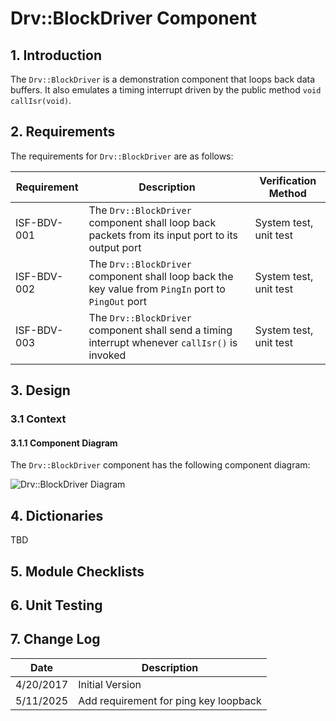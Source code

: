# Drv::BlockDriver Component

## 1. Introduction

The `Drv::BlockDriver` is a demonstration component that loops back data buffers. It also emulates a timing interrupt driven by the public method `void callIsr(void)`.

## 2. Requirements

The requirements for `Drv::BlockDriver` are as follows:

Requirement | Description | Verification Method
----------- | ----------- | -------------------
ISF-BDV-001 | The `Drv::BlockDriver` component shall loop back packets from its input port to its output port | System test, unit test
ISF-BDV-002 | The `Drv::BlockDriver` component shall loop back the key value from  `PingIn` port to `PingOut` port | System test, unit test
ISF-BDV-003 | The `Drv::BlockDriver` component shall send a timing interrupt whenever `callIsr()` is invoked | System test, unit test

## 3. Design

### 3.1 Context

#### 3.1.1 Component Diagram

The `Drv::BlockDriver` component has the following component diagram:

![`Drv::BlockDriver` Diagram](img/BlockDriverBDD.jpg "Drv::BlockDriver")

## 4. Dictionaries

TBD

## 5. Module Checklists

## 6. Unit Testing

## 7. Change Log

Date | Description
---- | -----------
4/20/2017 | Initial Version
5/11/2025 | Add requirement for ping key loopback



